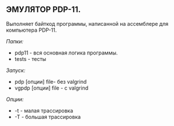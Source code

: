 ## ЭМУЛЯТОР PDP-11.

Выполняет байткод программы, написанной на ассемблере для компьютера PDP-11.

*Папки:*
- pdp11 - вся основная логика программы.
- tests - тесты



*Запуск:*
- pdp [опции] file- без valgrind
- vgpdp [опции] file - c valgrind




*Опции:*
- -t  - малая трассировка
- -T  - большая трассировка
